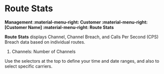 # Route Stats
**Management :material-menu-right: Customer :material-menu-right: [Customer Name] :material-menu-right: Route Stats**

**Route Stats** displays Channel, Channel Breach, and Calls Per Second (CPS) Breach data based on individual routes. 

1. Channels: Number of Channels

Use the selectors at the top to define your time and date ranges, and also to select specific carriers. 
<!--stackedit_data:
eyJoaXN0b3J5IjpbLTE0MTc0OTMyNF19
-->